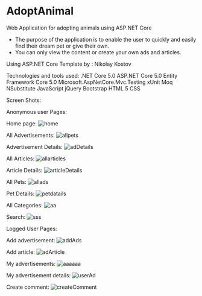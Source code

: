 # AdoptAnimal
Web Application for adopting animals using ASP.NET Core

 - The purpose of the application is to enable the user to quickly and easily find their dream pet or give their own.
 - You can only view the content or create your own ads and articles.

Using ASP.NET Core Template by : Nikolay Kostov

Technologies and tools used:
.NET Core 5.0
ASP.NET Core 5.0
Entity Framework Core 5.0
Microsoft.AspNetCore.Mvc.Testing
xUnit
Moq
NSubstitute
JavaScript
jQuery
Bootstrap
HTML 5
CSS

Screen Shots:

Anonymous user Pages:

Home page:
![home](https://user-images.githubusercontent.com/87023949/164947124-3aed4fe4-b597-4db6-9d1f-08eee0163106.jpg)

All Advertisements:
![allpets](https://user-images.githubusercontent.com/87023949/164947158-2dc0ebcf-d6fa-493a-a4be-c030e0f2ad8f.jpg)

Advertisement Details:
![adDetails](https://user-images.githubusercontent.com/87023949/164947522-d63db436-f35a-4f3a-97ca-a650e2706341.jpg)

All Articles:
![allarticles](https://user-images.githubusercontent.com/87023949/164947201-2cd75375-f315-47ae-b3f5-8861665db2c3.jpg)

Article Details:
![articleDetails](https://user-images.githubusercontent.com/87023949/164947553-a9dc6da6-8022-4344-8cfa-7bb0f1243628.jpg)

All Pets:
![allads](https://user-images.githubusercontent.com/87023949/164947233-e02fffe5-6f95-4366-ac70-b8e41bb766ff.jpg)

Pet Details:
![petdatails](https://user-images.githubusercontent.com/87023949/164947675-9e4e6fc6-5d5d-4963-941b-295db2d2c519.jpg)

All Categories:
![aa](https://user-images.githubusercontent.com/87023949/164947931-dcb64e5d-8838-427e-bce4-70fef5f8fe27.png)

Search:
![sss](https://user-images.githubusercontent.com/87023949/164947939-401ead19-e211-47df-912a-e0b273954e1c.jpg)


Logged User Pages:

Add advertisement:
![addAds](https://user-images.githubusercontent.com/87023949/164947330-775fab1a-2c95-4364-a303-cb66949b908d.jpg)

Add article:
![adArticle](https://user-images.githubusercontent.com/87023949/164947361-53e21b71-c73f-496a-a45b-554d79a438df.jpg)

My advertisements:
![aaaaaa](https://user-images.githubusercontent.com/87023949/164947945-82252810-2037-4b92-a5fd-1079b3ea0691.jpg)

My advertisement details:
![userAd](https://user-images.githubusercontent.com/87023949/164947770-6eca6f08-e089-473c-8b01-2b8fb0d17a33.jpg)

Create comment:
![createComment](https://user-images.githubusercontent.com/87023949/164947809-90e2fc8c-9516-4328-a3fa-03cc4f7cad61.jpg)


